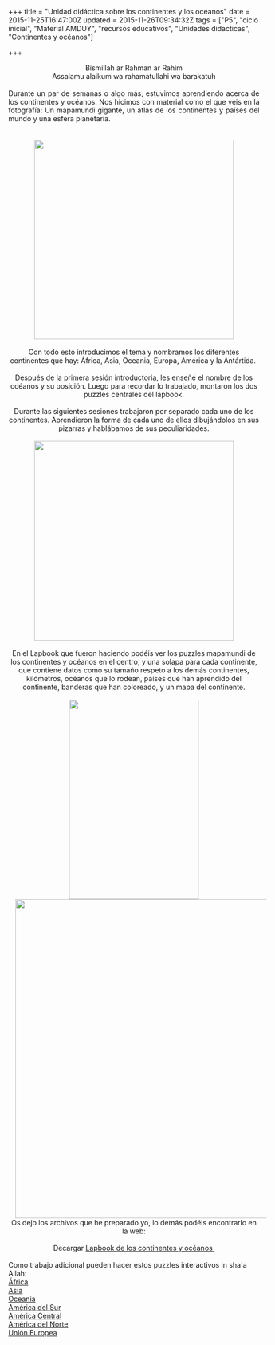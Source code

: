 +++
title = "Unidad didáctica sobre los continentes y los océanos"
date = 2015-11-25T16:47:00Z
updated = 2015-11-26T09:34:32Z
tags = ["P5", "ciclo inicial", "Material AMDUY", "recursos educativos", "Unidades didacticas", "Continentes y océanos"]

+++

<div dir="ltr" style="text-align: left;" trbidi="on"><div dir="ltr" style="text-align: left;" trbidi="on"><div style="text-align: center;">Bismillah ar Rahman ar Rahim</div><div style="text-align: center;">Assalamu alaikum wa rahamatullahi wa barakatuh</div><br /><div style="text-align: justify;">Durante un par de semanas o algo más, estuvimos aprendiendo acerca de los continentes y océanos. Nos hicimos con material como el que veis en la fotografía: Un mapamundi gigante, un atlas de los continentes y países del mundo y una esfera planetaria.</div><br /></div><div class="separator" style="clear: both; text-align: center;"><br /></div><div class="separator" style="clear: both; text-align: center;"><a href="http://lh3.googleusercontent.com/-iO0v63MkHWM/VlXAnQXfN2I/AAAAAAAAH6c/wDN0Z_rpwds/s1600/PicsArt_11-25-12.00.46.jpg" imageanchor="1" style="margin-left: 1em; margin-right: 1em;"> <img border="0" height="400" src="http://lh3.googleusercontent.com/-iO0v63MkHWM/VlXAnQXfN2I/AAAAAAAAH6c/wDN0Z_rpwds/s400/PicsArt_11-25-12.00.46.jpg" width="400" /> </a> </div><div class="separator" style="clear: both; text-align: center;"><br /></div><div class="separator" style="clear: both; text-align: center;">Con todo esto introducimos el tema y nombramos los diferentes continentes que hay: África, Asia, Oceania, Europa, América y la Antártida.&nbsp;</div><div class="separator" style="clear: both; text-align: center;"><br /></div><div class="separator" style="clear: both; text-align: center;">Después de la primera sesión introductoria, les enseñé el nombre de los océanos y su posición. Luego para recordar lo trabajado, montaron los dos puzzles centrales del lapbook.</div><div class="separator" style="clear: both; text-align: center;"><br /></div><div class="separator" style="clear: both; text-align: center;">Durante las siguientes sesiones trabajaron por separado cada uno de los continentes. Aprendieron la forma de cada uno de ellos dibujándolos en sus pizarras y hablábamos de sus peculiaridades.</div><div class="separator" style="clear: both; text-align: center;"><br /></div><div class="separator" style="clear: both; text-align: center;"><a href="http://lh3.googleusercontent.com/-gZGNXNz6blk/VlXAqHgJ93I/AAAAAAAAH6k/JnW8v8ikBm4/s1600/PicsArt_11-25-11.58.43.jpg" imageanchor="1" style="margin-left: 1em; margin-right: 1em;"> <img border="0" height="400" src="http://lh3.googleusercontent.com/-gZGNXNz6blk/VlXAqHgJ93I/AAAAAAAAH6k/JnW8v8ikBm4/s400/PicsArt_11-25-11.58.43.jpg" width="400" /> </a> </div><div class="separator" style="clear: both; text-align: center;"><br /></div><div class="separator" style="clear: both; text-align: center;">En el Lapbook que fueron haciendo podéis ver los puzzles mapamundi de los continentes y océanos en el centro, y una solapa para cada continente, que contiene datos como su tamaño respeto a los demás continentes, kilómetros, océanos que lo rodean, países que han aprendido del continente, banderas que han coloreado, y un mapa del continente.</div><div class="separator" style="clear: both; text-align: center;"><br /></div><div class="separator" style="clear: both; text-align: center;"><a href="https://lh3.googleusercontent.com/-fw2U6zgVoFQ/VlXAuj4je5I/AAAAAAAAH60/VeNXucFe8WI/s1600/portadalapbookoceanos.jpg" imageanchor="1" style="margin-left: 1em; margin-right: 1em;"><img border="0" height="400" src="http://lh3.googleusercontent.com/-fw2U6zgVoFQ/VlXAuj4je5I/AAAAAAAAH60/VeNXucFe8WI/s400/portadalapbookoceanos.jpg" width="260" /></a><a href="https://lh3.googleusercontent.com/-NgOP5qnzs4s/VlXAtXByhXI/AAAAAAAAH6s/z6X5BDZDYQA/s1600/PicsArt_11-25-11.55.33.jpg" imageanchor="1" style="margin-left: 1em; margin-right: 1em;"><img border="0" height="640" src="http://lh3.googleusercontent.com/-NgOP5qnzs4s/VlXAtXByhXI/AAAAAAAAH6s/z6X5BDZDYQA/s640/PicsArt_11-25-11.55.33.jpg" width="640" /></a></div><div class="separator" style="clear: both; text-align: center;">Os dejo los archivos que he preparado yo, lo demás podéis encontrarlo en la web:</div><div class="separator" style="clear: both; text-align: center;"><br /></div><div class="separator" style="clear: both; text-align: center;">Decargar <a href="https://app.box.com/s/mno91tdfa48oamqr053ld38qmx2bg9zv" target="_blank">Lapbook de los continentes y océanos&nbsp;</a></div><br class="Apple-interchange-newline" />Como trabajo adicional pueden hacer estos puzzles interactivos in sha'a Allah:<br /><a href="http://serbal.pntic.mec.es/ealg0027/africa3e.html" target="_blank">África</a><br /><a href="http://serbal.pntic.mec.es/ealg0027/asia3e.html" target="_blank">Asia</a><br /><a href="http://serbal.pntic.mec.es/ealg0027/asia3e.html" target="_blank">Oceania</a><br /><a href="http://serbal.pntic.mec.es/ealg0027/amerisur3e.html" target="_blank">América del Sur</a><br /><a href="http://serbal.pntic.mec.es/ealg0027/americentral3e.html" target="_blank">América Central</a><br /><a href="http://serbal.pntic.mec.es/ealg0027/amerinor3e.html" target="_blank">América del Norte</a><br /><a href="http://serbal.pntic.mec.es/ealg0027/europ_union3e.html" target="_blank">Unión Europea</a><br /><div><br /></div><div class="separator" style="clear: both; text-align: center;"></div></div>
